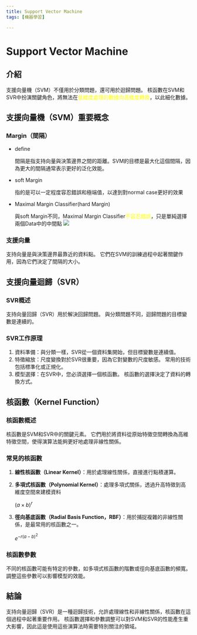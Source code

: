 ```yaml
---
title: Support Vector Machine
tags: [機器學習]

---
```


# Support Vector Machine

## 介紹
支援向量機（SVM）不僅用於分類問題，還可用於迴歸問題。 核函數在SVM和SVR中扮演關鍵角色，將無法在<font color ="ffff">低維度處理的數據向高維度轉換</font>，以此細化數據。

## 支援向量機（SVM）重要概念

### Margin（間隔）
- define 

    間隔是指支持向量與決策邊界之間的距離。SVM的目標是最大化這個間隔，因為更大的間隔通常表示更好的泛化效能。
- soft Margin

    指的是可以一定程度容忍錯誤和極端值，以達到對normal case更好的效果
- Maximal Margin Classifier(hard Margin)

    與soft Margin不同，Maximal Margin Classifier<font color="ffff">不容忍錯誤</font>，只是單純選擇兩個Data中的中間點
    ![](rkXdrhUfp.png)

### 支援向量
支持向量是與決策邊界最靠近的資料點。 它們在SVM的訓練過程中起著關鍵作用，因為它們決定了間隔的大小。

## 支援向量迴歸（SVR）

### SVR概述
支持向量回歸（SVR）用於解決回歸問題。 與分類問題不同，迴歸問題的目標變數是連續的。

### SVR工作原理
1. 資料準備：與分類一樣，SVR從一個資料集開始，但目標變數是連續值。
2. 特徵縮放：尺度變換對於SVR很重要，因為它對變數的尺度敏感。 常用的技術包括標準化或正規化。
3. 模型選擇：在SVR中，您必須選擇一個核函數。 核函數的選擇決定了資料的轉換方式。

## 核函數（Kernel Function）

### 核函數概述
核函數是SVM和SVR中的關鍵元素。 它們用於將資料從原始特徵空間轉換為高維特徵空間，使得演算法能夠更好地處理非線性關係。

### 常見的核函數
1. **線性核函數（Linear Kernel）**：用於處理線性關係，直接進行點積運算。
2. **多項式核函數（Polynomial Kernel）**：處理多項式關係，透過升高特徵到高維度空間來建模資料

    $(a\times b)^r$
3. **徑向基底函數（Radial Basis Function，RBF）**：用於捕捉複雜的非線性關係，是最常用的核函數之一。

    $e^{-r(a-b)^2}$
### 核函數參數
不同的核函數可能有特定的參數，如多項式核函數的階數或徑向基底函數的頻寬。 調整這些參數可以影響模型的效能。

## 結論

支持向量迴歸（SVR）是一種迴歸技術，允許處理線性和非線性關係，核函數在這個過程中起著重要作用。 核函數選擇和參數調整可以對SVM和SVR的性能產生重大影響，因此這是使用這些演算法時需要特別關注的領域。